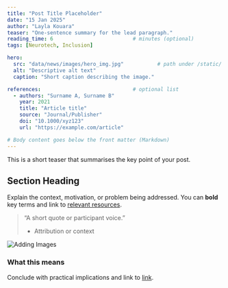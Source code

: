 ```yaml
---
title: "Post Title Placeholder"
date: "15 Jan 2025"
author: "Layla Kouara"
teaser: "One-sentence summary for the lead paragraph."
reading_time: 6                          # minutes (optional)
tags: [Neurotech, Inclusion]

hero:
  src: "data/news/images/hero_img.jpg"           # path under /static/
  alt: "Descriptive alt text"
  caption: "Short caption describing the image."

references:                              # optional list
  - authors: "Surname A, Surname B"
    year: 2021
    title: "Article title"
    source: "Journal/Publisher"
    doi: "10.1000/xyz123"
    url: "https://example.com/article"

# Body content goes below the front matter (Markdown)
---
```

This is a short teaser that summarises the key point of your post.

## Section Heading
Explain the context, motivation, or problem being addressed. You can **bold** key terms and link to [relevant resources](/resources/).

> “A short quote or participant voice.”
>
> - Attribution or context

![Adding Images](Neurotech4all/static/data/news/images/hero_img.jpg)

### What this means
Conclude with practical implications and link to [link](/link/).
